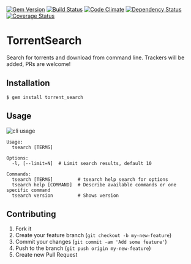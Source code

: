 [![Gem Version](https://badge.fury.io/rb/torrent_search.png)](http://badge.fury.io/rb/torrent_search)
[![Build Status](https://travis-ci.org/joenas/torrent_search.png)](https://travis-ci.org/joenas/torrent_search)
[![Code Climate](https://codeclimate.com/github/joenas/torrent_search.png)](https://codeclimate.com/github/joenas/torrent_search)
[![Dependency Status](https://gemnasium.com/joenas/torrent_search.png)](https://gemnasium.com/joenas/torrent_search)
[![Coverage Status](https://coveralls.io/repos/joenas/torrent_search/badge.png)](https://coveralls.io/r/joenas/torrent_search)

# TorrentSearch

Search for torrents and download from command line. Trackers will be added, PRs are welcome!

## Installation

    $ gem install torrent_search

## Usage

![cli usage](https://raw.github.com/joenas/torrent_search/master/doc/screenshot.png)

```shell
Usage:
  tsearch [TERMS]

Options:
  -l, [--limit=N]  # Limit search results, default 10
 
Commands:
  tsearch [TERMS]         # tsearch help search for options
  tsearch help [COMMAND]  # Describe available commands or one specific command
  tsearch version         # Shows version
```

## Contributing

1. Fork it
2. Create your feature branch (`git checkout -b my-new-feature`)
3. Commit your changes (`git commit -am 'Add some feature'`)
4. Push to the branch (`git push origin my-new-feature`)
5. Create new Pull Request
